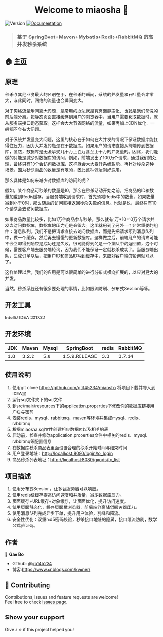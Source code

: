 <h1 align="center">Welcome to miaosha 👋</h1>
<p>
  <img alt="Version" src="https://img.shields.io/npm/v/miaosha.svg">
  <a href="https://github.com/gb145234/miaosha.git">
    <img alt="Documentation" src="https://img.shields.io/badge/documentation-yes-brightgreen.svg" target="_blank" />
  </a>
</p>

> ### 基于 SpringBoot+Maven+Mybatis+Redis+RabbitMQ 的高并发秒杀系统

## 🏠 [主页](https://github.com/gb145234/miaosha.git)

## 原理

秒杀与其他业务最大的区别在于，在秒杀的瞬间，系统的并发量和吞吐量会非常大，与此同时，网络的流量也会瞬间变大。

对于网络流量瞬间变大问题，最常用的办法就是将页面静态化，也就是我们常说的前后端分离。把静态页面直接缓存到用户的浏览器中，当用户需要获取数据时，就从服务端接口动态获取。这样会大大节省网络的流量，如果再加上CDN优化，一般都不会有大问题。

对于系统并发量变大问题，这里的核心在于如何在大并发的情况下保证数据库能扛得住压力，因为大并发的瓶颈在于数据库。如果用户的请求直接从前端传到数据库，显然，数据库是无法承受几十万上百万甚至上千万的并发量的。因此，我们能做的只能是减少对数据库的访问。例如，前端发出了100万个请求，通过我们的处理，最终只有10个会访问数据库，这样就会大大提升系统性能。再针对秒杀这种场景，因为秒杀商品的数量是有限的，因此这种做法刚好适用。

那么具体是如何来减少对数据库的访问的呢？

假如，某个商品可秒杀的数量是10，那么在秒杀活动开始之前，把商品的ID和数量加载到Redis缓存。当服务端收到请求时，首先预减Redis中的数量，如果数量减到小于0时，那么随后的访问直接返回秒杀失败的信息。也就是说，最终只有10个请求会去访问数据库。

如果商品数量比较多，比如1万件商品参与秒杀，那么就有1万*10=10万个请求并发去访问数据库，数据库的压力还是会很大。这里就用到了另外一个非常重要的组件：消息队列。我们不是把请求直接去访问数据库，而是先把请求写到消息队列中，做一个缓存，然后再去慢慢的更新数据库。这样做之后，前端用户的请求可能不会立即得到响应是成功还是失败，很可能得到的是一个排队中的返回值，这个时候，需要客户端去服务端轮询，因为我们不能保证一定就秒杀成功了。当服务端出队，生成订单以后，把用户ID和商品ID写到缓存中，来应对客户端的轮询就可以了。

这样处理以后，我们的应用是可以很简单的进行分布式横向扩展的，以应对更大的并发。

当然，秒杀系统还有很多要处理的事情，比如限流防刷、分布式Session等等。

## 开发工具

IntelliJ IDEA 2017.3.1

## 开发环境

| JDK  | Maven | Mysql | SpringBoot    | redis | RabbitMQ |
| ---- | ----- | ----- | ------------- | ----- | -------- |
| 1.8  | 3.2.2 | 5.6   | 1.5.9.RELEASE | 3.3   | 3.7.14   |

## 使用说明

1. 使用git clone <https://github.com/gb145234/miaosha> 将项目下载并导入到IDEA里
2. 运行sql文件夹下的sql文件
3. 到src/main/resources下的application.properties下修改你的数据库链接用户名与密码
4. 安装redis、mysql、rabbitmq、maven等环境并集成mysql、redis、rabbitmq
5. 根据miaosha.sql文件创建相应数据库以及相关的表
6. 启动前，检查并修改application.properties文件中相关的redis、mysql、rabbitmq等配置信息
7. 在数据库秒杀商品表里面设置合理的秒杀开始时间与结束时间
8. 用户登录地址：<http://localhost:8080/login/to_login>
9. 商品秒杀列表地址：<http://localhost:8080/goods/to_list>

## 项目描述

1. 使用分布式Seesion，让多台服务器可以响应。
2. 使用redis做缓存提高访问速度和并发量，减少数据库压力。
3. 页面缓存+URL缓存+对象缓存，让页面优化，提升访问速度。
4. 使用页面静态化，缓存页面至浏览器，前后端分离降低服务器压力。
5. 使用消息队列完成异步下单，提升用户体验，削峰和降流。
6. 安全性优化：双重md5密码校验，秒杀接口地址的隐藏，接口限流防刷，数学公式验证码。


## 作者

👤 **Gao Bo**

* Github: [@gb145234](https://github.com/gb145234)
* 博客:https://www.cnblogs.com/kyoner/

## 🤝 Contributing

Contributions, issues and feature requests are welcome!<br />Feel free to check [issues page](https://github.com/gb145234/miaosha/issues).

## Show your support

Give a ⭐️ if this project helped you!

